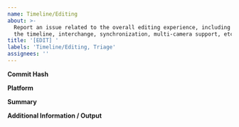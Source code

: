 ```yaml
---
name: Timeline/Editing
about: >-
  Report an issue related to the overall editing experience, including usage of
  the timeline, interchange, synchronization, multi-camera support, etc.
title: '[EDIT] '
labels: 'Timeline/Editing, Triage'
assignees: ''
---
```

**Commit Hash** <!-- 8 character string of letters/numbers in title bar (e.g. 3ea173c9) -->


**Platform**


**Summary**


**Additional Information / Output**

